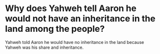 # Why does Yahweh tell Aaron he would not have an inheritance in the land among the people?

Yahweh told Aaron he would have no inheritance in the land because Yahweh was his share and inheritance.
